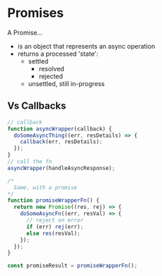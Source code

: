 # Promises

A Promise...

- is an object that represents an async operation
- returns a processed 'state':
  - settled
    - resolved
    - rejected
  - unsettled, still in-progress

## Vs Callbacks

```js
// callback
function asyncWrapper(callback) {
  doSomeAsyncThing((err, resDetails) => {
    callback(err, resDetails);
  });
}
// call the fn
asyncWrapper(handleAsyncResponse);

/*
  Same, with a promise
*/
function promiseWrapperFn() {
  return new Promise((res, rej) => {
    doSomeAsyncFn((err, resVal) => {
      // reject on error
      if (err) rej(err);
      else res(resVal);
    });
  });
}

const promiseResult = promiseWrapperFn();
```
